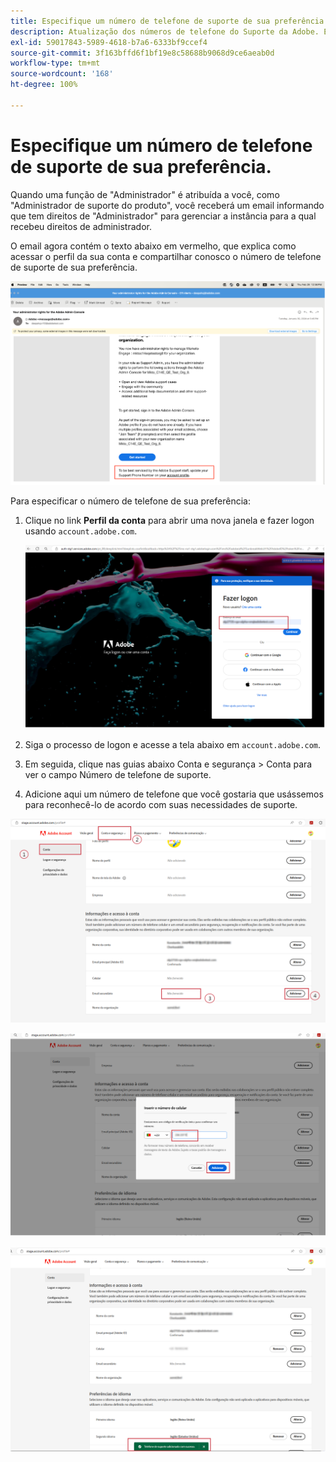```yaml
---
title: Especifique um número de telefone de suporte de sua preferência.
description: Atualização dos números de telefone do Suporte da Adobe. Especifique seu número de telefone de suporte de sua preferência.
exl-id: 59017843-5989-4618-b7a6-6333bf9ccef4
source-git-commit: 3f163bffd6f1bf19e8c58688b9068d9ce6aeab0d
workflow-type: tm+mt
source-wordcount: '168'
ht-degree: 100%

---
```


# Especifique um número de telefone de suporte de sua preferência.

Quando uma função de &quot;Administrador&quot; é atribuída a você, como &quot;Administrador de suporte do produto&quot;, você receberá um email informando que tem direitos de &quot;Administrador&quot; para gerenciar a instância para a qual recebeu direitos de administrador.

O email agora contém o texto abaixo em vermelho, que explica como acessar o perfil da sua conta e compartilhar conosco o número de telefone de suporte de sua preferência.

![número de suporte de sua preferência](assets/admin-console-1.png)

Para especificar o número de telefone de sua preferência:

1. Clique no link **Perfil da conta** para abrir uma nova janela e fazer logon usando `account.adobe.com`.

   ![fazer logon](assets/sign-in.png)

1. Siga o processo de logon e acesse a tela abaixo em `account.adobe.com`.
1. Em seguida, clique nas guias abaixo Conta e segurança > Conta para ver o campo Número de telefone de suporte.
1. Adicione aqui um número de telefone que você gostaria que usássemos para reconhecê-lo de acordo com suas necessidades de suporte.

![especificar detalhes](assets/account-info.png)

![adicionar número de telefone](assets/enter-phone-number.png)

![resultados](assets/result.png)
